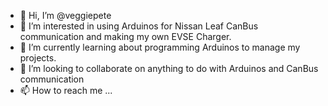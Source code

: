 - 👋 Hi, I’m @veggiepete
- 👀 I’m interested in using Arduinos for Nissan Leaf CanBus communication and making my own EVSE Charger.
- 🌱 I’m currently learning about programming Arduinos to manage my projects.
- 💞️ I’m looking to collaborate on anything to do with Arduinos and CanBus communication
- 📫 How to reach me ...

<!---
veggiepete/veggiepete is a ✨ special ✨ repository because its `README.md` (this file) appears on your GitHub profile.
You can click the Preview link to take a look at your changes.
--->
